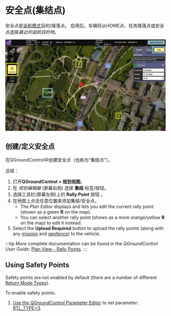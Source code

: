 # 安全点(集结点)

安全点是[返航模式](../flight_modes/return.md)目的/降落点。 启用后，车辆将从HOME点、任务降落点或安全点选择*最近的返航目的地*。

![Safety Points](../../assets/qgc/plan/rally_point/rally_points.jpg)

## 创建/定义安全点

在QGroundControl中创建安全点（也称为“集结点”）。

总结：
1. 打开**QGroundControl > 规划视图**。
1. 在 *规划编辑器* (屏幕右侧) 选择 **集结** 标签/按钮。
1. 选择工具栏(屏幕左侧)上的 **Rally Point** 按钮 。
1. 在地图上点击任意位置来添加集结/安全点。
   - The *Plan Editor* displays and lets you edit the current rally point (shown as a green **R** on the map).
   - You can select another rally point (shown as a more orange/yellow **R** on the map) to edit it instead.
1. Select the **Upload Required** button to upload the rally points (along with any [mission](../flying/missions.md) and [geofence](../flying/geofence.md)) to the vehicle.

:::tip
More complete documentation can be found in the *QGroundControl User Guide*: [Plan View - Rally Points](https://docs.qgroundcontrol.com/en/PlanView/PlanRallyPoints.html).
:::

## Using Safety Points

Safety points are not enabled by default (there are a number of different [Return Mode Types](../flight_modes/return.md#return_types)).

To enable safety points:
1. [Use the QGroundControl Parameter Editor](../advanced_config/parameters.md) to set parameter: [RTL_TYPE=3](../advanced_config/parameter_reference.md#RTL_TYPE).
